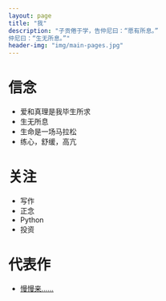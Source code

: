 ```yaml
---
layout: page
title: "我"
description: "子贡倦于学，告仲尼曰：“愿有所息。”
仲尼曰：“生无所息。”"
header-img: "img/main-pages.jpg"
---
```



<h1>信念</h1>

<ul>
	<li>爱和真理是我毕生所求</li>
	<li>生无所息</li>
	<li>生命是一场马拉松</li>
	<li>练心，舒缓，高亢</li>
</ul>

<h1>关注</h1>

<ul>
	<li>写作</li>
	<li>正念</li>
	<li>Python</li>
	<li>投资</li>
</ul>

<h1>代表作</h1>

<ul>
	<li><a href="">慢慢来……</a></li>
</ul>






